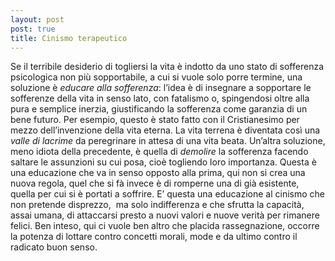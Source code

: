 ```yaml
---
layout: post
post: true
title: Cinismo terapeutico
---
```

Se il terribile desiderio di togliersi la vita è indotto da uno stato di sofferenza psicologica non più sopportabile, a cui si vuole solo porre termine, una soluzione è *educare alla sofferenza*: l’idea è di insegnare a sopportare le sofferenze della vita in senso lato, con fatalismo o, spingendosi oltre alla pura e semplice inerzia, giustificando la sofferenza come garanzia di un bene futuro. Per esempio, questo è stato fatto con il Cristianesimo per mezzo dell’invenzione della vita eterna. La vita terrena è diventata così una *valle di lacrime* da peregrinare in attesa di una vita beata. Un’altra soluzione, meno idiota della precedente, è quella di *demolire* la sofferenza facendo saltare le assunzioni su cui posa, cioè togliendo loro importanza. Questa è una educazione che va in senso opposto alla prima, qui non si crea una nuova regola, quel che si fà invece è di romperne una di già esistente, quella per cui si è portati a soffrire. E’ questa una educazione al cinismo che non pretende disprezzo,  ma solo indifferenza e che sfrutta la capacità, assai umana, di attaccarsi presto a nuovi valori e nuove verità per rimanere felici. Ben inteso, qui ci vuole ben altro che placida rassegnazione, occorre la potenza di lottare contro concetti morali, mode e da ultimo contro il radicato buon senso.
